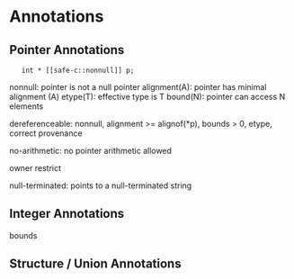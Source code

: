 # Annotations

## Pointer Annotations
```
   int * [[safe-c::nonnull]] p; 
```
nonnull: pointer is not a null pointer
alignment(A): pointer has minimal alignment (A)
etype(T): effective type is T
bound(N): pointer can access N elements

dereferenceable: nonnull, alignment >= alignof(*p), bounds > 0, etype, correct provenance

no-arithmetic: no pointer arithmetic allowed


owner
restrict

null-terminated: points to a null-terminated string

## Integer Annotations

bounds

## Structure / Union Annotations

